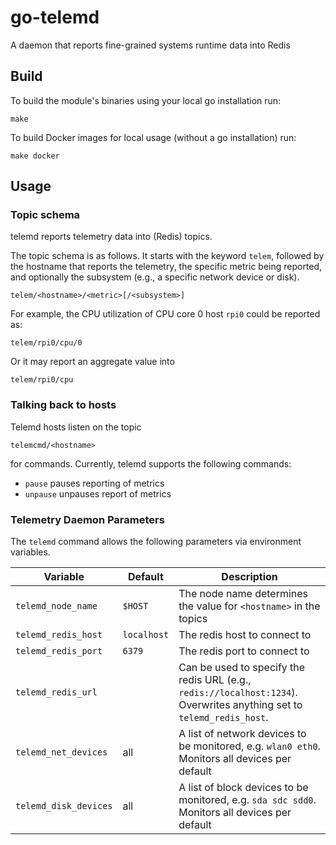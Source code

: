 go-telemd
=========

A daemon that reports fine-grained systems runtime data into Redis

Build
-----

To build the module's binaries using your local go installation run:

    make

To build Docker images for local usage (without a go installation) run:

    make docker

Usage
-----

### Topic schema

telemd reports telemetry data into (Redis) topics.

The topic schema is as follows. It starts with the keyword `telem`, followed by the hostname that reports the telemetry,
the specific metric being reported, and optionally the subsystem (e.g., a specific network device or disk).

    telem/<hostname>/<metric>[/<subsystem>]

For example, the CPU utilization of CPU core 0 host `rpi0` could be reported as:

    telem/rpi0/cpu/0

Or it may report an aggregate value into

    telem/rpi0/cpu

### Talking back to hosts

Telemd hosts listen on the topic

    telemcmd/<hostname>

for commands. Currently, telemd supports the following commands:

* `pause` pauses reporting of metrics
* `unpause` unpauses report of metrics

### Telemetry Daemon Parameters

The `telemd` command allows the following parameters via environment variables.

| Variable | Default | Description |
|---|---|---|
| `telemd_node_name`    | `$HOST`       | The node name determines the value for `<hostname>` in the topics |
| `telemd_redis_host`   | `localhost`   | The redis host to connect to |
| `telemd_redis_port`   | `6379`        | The redis port to connect to |
| `telemd_redis_url`    |               | Can be used to specify the redis URL (e.g., `redis://localhost:1234`). Overwrites anything set to `telemd_redis_host`.
| `telemd_net_devices`  | all           | A list of network devices to be monitored, e.g. `wlan0 eth0`. Monitors all devices per default |
| `telemd_disk_devices` | all           | A list of block devices to be monitored, e.g. `sda sdc sdd0`. Monitors all devices per default |
